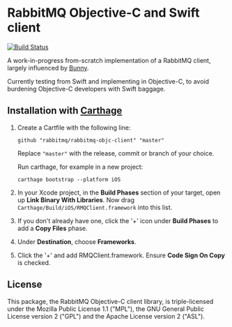 # RabbitMQ Objective-C and Swift client

[![Build Status](https://travis-ci.org/rabbitmq/rabbitmq-objc-client.svg?branch=master)](https://travis-ci.org/rabbitmq/rabbitmq-objc-client)

A work-in-progress from-scratch implementation of a RabbitMQ client, largely
influenced by [Bunny](https://github.com/ruby-amqp/bunny).

Currently testing from Swift and implementing in Objective-C, to avoid
burdening Objective-C developers with Swift baggage.

## Installation with [Carthage](https://github.com/Carthage/Carthage)

1. Create a Cartfile with the following line:

   ```
   github "rabbitmq/rabbitmq-objc-client" "master"
   ```

   Replace `"master"` with the release, commit or branch of your choice.

   Run carthage, for example in a new project:

   ```
   carthage bootstrap --platform iOS
   ```
1. In your Xcode project, in the **Build Phases** section of your target, open up **Link
Binary With Libraries**. Now drag `Carthage/Build/iOS/RMQClient.framework` into
this list.
1. If you don't already have one, click the '+' icon under **Build Phases** to add a
**Copy Files** phase.
1. Under **Destination**, choose **Frameworks**.
1. Click the '+' and add RMQClient.framework. Ensure **Code Sign On Copy** is checked.

## License

This package, the RabbitMQ Objective-C client library, is triple-licensed
under the Mozilla Public License 1.1 ("MPL"), the GNU General Public License
version 2 ("GPL") and the Apache License version 2 ("ASL").
